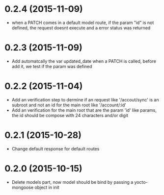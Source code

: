 # 0.2.4 (2015-11-09)

- when a PATCH comes in a default model route, if the param "id" is not defined, the request doesnt execute and a error status was returned

# 0.2.3 (2015-11-09)

- Add automatcally the var updated_date when a PATCH is called, before add it, we test if the param was defined

# 0.2.2 (2015-11-04)

- Add an verification step to dermine if an request like '/accout/sync' is an subroot and not an id for the main root like '/account/:id'
- Add an verification for the main root that are the param 'id' like params, the id should be compose with 24 characters and/or digit

# 0.2.1 (2015-10-28)

- Change default response for default routes

# 0.2.0 (2015-10-15)

- Delete models part, now model should be bind by passing a yocto-mongoose object in init
